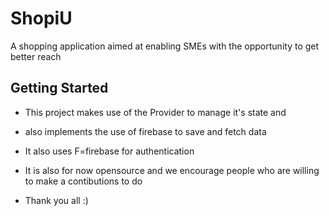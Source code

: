 # ShopiU

A shopping application aimed at enabling SMEs with the opportunity to get better reach
## Getting Started

- This project makes use of the Provider to manage it's state and
- also implements the use of firebase to save and fetch data
- It also uses F=firebase for authentication 
- It is also for now opensource and we encourage people who are willing to make a contibutions to do


- Thank you all :)


